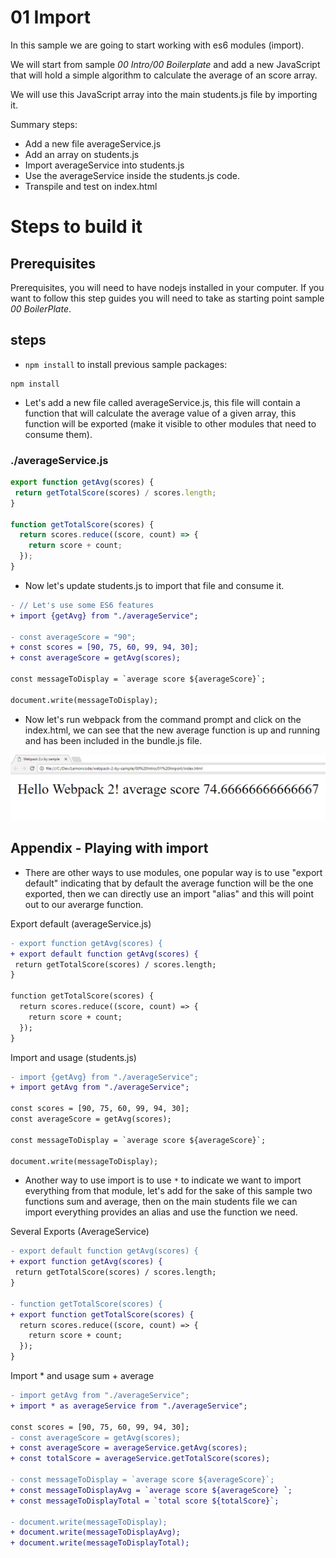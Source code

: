 # 01 Import

In this sample we are going to start working with es6 modules (import).

We will start from sample _00 Intro/00 Boilerplate_ and add a new JavaScript that will
hold a simple algorithm to calculate the average of an score array.

We will use this JavaScript array into the main students.js file by importing
it.

Summary steps:
 - Add a new file averageService.js
 - Add an array on students.js
 - Import averageService into students.js
 - Use the averageService inside the students.js code.
 - Transpile and test on index.html


# Steps to build it

## Prerequisites

Prerequisites, you will need to have nodejs installed in your computer. If you want to follow this step guides you will need to take as starting point sample _00 BoilerPlate_.

## steps

- `npm install` to install previous sample packages:

```
npm install
```

- Let's add a new file called averageService.js, this file will contain a function that will calculate the average value of a given array, this function will be exported (make it visible to other modules that need to consume them).

### ./averageService.js
```javascript
export function getAvg(scores) {
 return getTotalScore(scores) / scores.length;
}

function getTotalScore(scores) {
  return scores.reduce((score, count) => {
    return score + count;
  });
}

```

- Now let's update students.js to import that file and consume it.

```diff
- // Let's use some ES6 features
+ import {getAvg} from "./averageService";

- const averageScore = "90";
+ const scores = [90, 75, 60, 99, 94, 30];
+ const averageScore = getAvg(scores);

const messageToDisplay = `average score ${averageScore}`;

document.write(messageToDisplay);
```

- Now let's run webpack from the command prompt and click on the index.html, we
can see that the new average function is up and running and has been included in
the bundle.js file.

![running webpack 2](../../99%20Readme%20Resources/00%20Intro/01%20Import/result.png)

## Appendix - Playing with import

- There are other ways to use modules, one popular way is to use "export default"
indicating that by default the average function will be the one exported, then
we can directly use an import "alias" and this will point out to our averarge function.

Export default (averageService.js)

```diff
- export function getAvg(scores) {
+ export default function getAvg(scores) {
 return getTotalScore(scores) / scores.length;
}

function getTotalScore(scores) {
  return scores.reduce((score, count) => {
    return score + count;
  });
}

```

Import and usage (students.js)

```diff
- import {getAvg} from "./averageService";
+ import getAvg from "./averageService";

const scores = [90, 75, 60, 99, 94, 30];
const averageScore = getAvg(scores);

const messageToDisplay = `average score ${averageScore}`;

document.write(messageToDisplay);
```


- Another way to use import is to use `*` to indicate we want to import everything
from that module, let's add for the sake of this sample two functions sum and average,
then on the main students file we can import everything provides an alias and use
the function we need.

Several Exports (AverageService)

```diff
- export default function getAvg(scores) {
+ export function getAvg(scores) {
 return getTotalScore(scores) / scores.length;
}

- function getTotalScore(scores) {
+ export function getTotalScore(scores) {
  return scores.reduce((score, count) => {
    return score + count;
  });
}


```

Import * and usage sum + average

```diff
- import getAvg from "./averageService";
+ import * as averageService from "./averageService";

const scores = [90, 75, 60, 99, 94, 30];
- const averageScore = getAvg(scores);
+ const averageScore = averageService.getAvg(scores);
+ const totalScore = averageService.getTotalScore(scores);

- const messageToDisplay = `average score ${averageScore}`;
+ const messageToDisplayAvg = `average score ${averageScore} `;
+ const messageToDisplayTotal = `total score ${totalScore}`;

- document.write(messageToDisplay);
+ document.write(messageToDisplayAvg);
+ document.write(messageToDisplayTotal);

```
